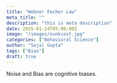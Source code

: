 ```yaml
---
title: "Webner Fecher Law"
meta_title: ""
description: "this is meta description"
date: 2025-01-24T05:00:00Z
image: "/images/sunkcost.jpg"
categories: ["Behavioral Science"]
author: "Sejal Gupta"
tags: ["Bias"]
draft: true
---
```


Noise and Bias are cognitive biases. 